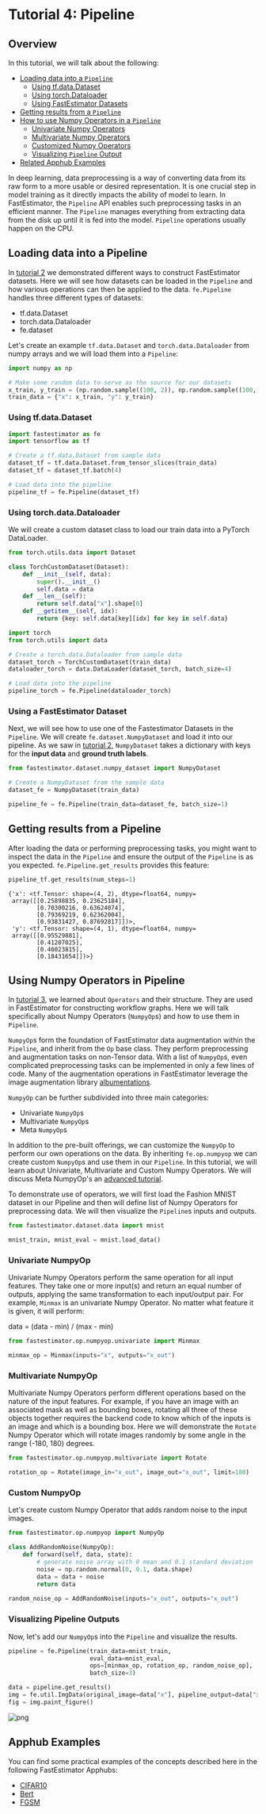 # Tutorial 4: Pipeline

## Overview

In this tutorial, we will talk about the following:

* [Loading data into a `Pipeline`](./tutorials/beginner/t04_pipeline#t04Loading)
    * [Using tf.data.Dataset](./tutorials/beginner/t04_pipeline#t04tf)
    * [Using torch.Dataloader](./tutorials/beginner/t04_pipeline#t04torch)
    * [Using FastEstimator Datasets](./tutorials/beginner/t04_pipeline#t04fe)
* [Getting results from a `Pipeline`](./tutorials/beginner/t04_pipeline#t04results)
* [How to use Numpy Operators in a `Pipeline`](./tutorials/beginner/t04_pipeline#t04numpy)
    * [Univariate Numpy Operators](./tutorials/beginner/t04_pipeline#t04univariate)
    * [Multivariate Numpy Operators](./tutorials/beginner/t04_pipeline#t04multivariate)
    * [Customized Numpy Operators](./tutorials/beginner/t04_pipeline#t04custom)
    * [Visualizing `Pipeline` Output](./tutorials/beginner/t04_pipeline#t04vis)
* [Related Apphub Examples](./tutorials/beginner/t04_pipeline#t04apphub)

In deep learning, data preprocessing is a way of converting data from its raw form to a more usable or desired representation. It is one crucial step in model training as it directly impacts the ability of model to learn. In FastEstimator, the `Pipeline` API enables such preprocessing tasks in an efficient manner. The `Pipeline` manages everything from  extracting data from the disk up until it is fed into the model. `Pipeline` operations usually happen on the CPU.

<a id='t04Loading'></a>

## Loading data into a Pipeline

In [tutorial 2](https://github.com/fastestimator/fastestimator/tree/master/tutorials/beginner/t02_dataset) we demonstrated different ways to construct FastEstimator datasets. Here we will see how datasets can be loaded in the `Pipeline` and how various operations can then be applied to the data. `fe.Pipeline` handles three different types of datasets:

* tf.data.Dataset
* torch.data.Dataloader
* fe.dataset

Let's create an example `tf.data.Dataset` and `torch.data.Dataloader` from numpy arrays and we will load them into a `Pipeline`:


```python
import numpy as np

# Make some random data to serve as the source for our datasets
x_train, y_train = (np.random.sample((100, 2)), np.random.sample((100, 1)))
train_data = {"x": x_train, "y": y_train}
```

<a id='t04tf'></a>

### Using tf.data.Dataset


```python
import fastestimator as fe
import tensorflow as tf

# Create a tf.data.Dataset from sample data
dataset_tf = tf.data.Dataset.from_tensor_slices(train_data)
dataset_tf = dataset_tf.batch(4)

# Load data into the pipeline
pipeline_tf = fe.Pipeline(dataset_tf)
```

<a id='t04torch'></a>

### Using torch.data.Dataloader

We will create a custom dataset class to load our train data into a PyTorch DataLoader.


```python
from torch.utils.data import Dataset

class TorchCustomDataset(Dataset):
    def __init__(self, data):
        super().__init__()
        self.data = data
    def __len__(self):
        return self.data["x"].shape[0]
    def __getitem__(self, idx):
        return {key: self.data[key][idx] for key in self.data}
```


```python
import torch
from torch.utils import data

# Create a torch.data.Dataloader from sample data
dataset_torch = TorchCustomDataset(train_data)
dataloader_torch = data.DataLoader(dataset_torch, batch_size=4)

# Load data into the pipeline
pipeline_torch = fe.Pipeline(dataloader_torch)
```

<a id='t04fe'></a>

### Using a FastEstimator Dataset

Next, we will see how to use one of the Fastestimator Datasets in the `Pipeline`. We will create `fe.dataset.NumpyDataset` and load it into our pipeline. As we saw in [tutorial 2](https://github.com/fastestimator/fastestimator/tree/master/tutorials/beginner/t02_dataset), `NumpyDataset` takes a dictionary with keys for the <b>input data</b> and <b>ground truth labels</b>.


```python
from fastestimator.dataset.numpy_dataset import NumpyDataset

# Create a NumpyDataset from the sample data
dataset_fe = NumpyDataset(train_data)

pipeline_fe = fe.Pipeline(train_data=dataset_fe, batch_size=1)
```

<a id='t04results'></a>

## Getting results from a Pipeline

After loading the data or performing preprocessing tasks, you might want to inspect the data in the `Pipeline` and ensure the output of the `Pipeline` is as you expected. `fe.Pipeline.get_results` provides this feature:


```python
pipeline_tf.get_results(num_steps=1)
```




    {'x': <tf.Tensor: shape=(4, 2), dtype=float64, numpy=
     array([[0.25898835, 0.23625184],
            [0.70300216, 0.63624074],
            [0.79369219, 0.62362004],
            [0.93831427, 0.87692817]])>,
     'y': <tf.Tensor: shape=(4, 1), dtype=float64, numpy=
     array([[0.95529881],
            [0.41207025],
            [0.46023815],
            [0.18431654]])>}



<a id='t04numpy'></a>

## Using Numpy Operators in Pipeline

In [tutorial 3](https://github.com/fastestimator/fastestimator/tree/master/tutorials/beginner/t03_operator), we learned about `Operators` and their structure. They are used in FastEstimator for constructing workflow graphs. Here we will talk specifically about Numpy Operators (`NumpyOp`s) and how to use them in `Pipeline`.

`NumpyOp`s form the foundation of FastEstimator data augmentation within the `Pipeline`, and inherit from the `Op` base class. They perform preprocessing and augmentation tasks on non-Tensor data. With a list of `NumpyOp`s, even complicated preprocessing tasks can be implemented in only a few lines of code. Many of the augmentation operations in FastEstimator leverage the image augmentation library [albumentations](https://github.com/albumentations-team/albumentations).

`NumpyOp` can be further subdivided into three main categories:
   * Univariate `NumpyOp`s
   * Multivariate `NumpyOp`s
   * Meta `NumpyOp`s
   
In addition to the pre-built offerings, we can customize the `NumpyOp` to perform our own operations on the data. By inheriting `fe.op.numpyop` we can create custom `NumpyOp`s and use them in our `Pipeline`. In this tutorial, we will learn about Univariate, Multivariate and Custom Numpy Operators. We will discuss Meta NumpyOp's an [advanced tutorial](../advanced/t03_operator.ipynb).

To demonstrate use of operators, we will first load the Fashion MNIST dataset in our Pipeline and then will define list of Numpy Operators for preprocessing data. We will then visualize the `Pipeline`s inputs and outputs.


```python
from fastestimator.dataset.data import mnist

mnist_train, mnist_eval = mnist.load_data()
```

<a id='t04univariate'></a>

### Univariate NumpyOp

Univariate Numpy Operators perform the same operation for all input features. They take one or more input(s) and return an equal number of outputs, applying the same transformation to each input/output pair. For example, `Minmax` is an univariate Numpy Operator. No matter what feature it is given, it will perform:

data = (data - min) / (max - min)


```python
from fastestimator.op.numpyop.univariate import Minmax

minmax_op = Minmax(inputs="x", outputs="x_out")
```

<a id='t04multivariate'></a>

### Multivariate NumpyOp

Multivariate Numpy Operators perform different operations based on the nature of the input features. For example, if you have an image with an associated mask as well as bounding boxes, rotating all three of these objects together requires the backend code to know which of the inputs is an image and which is a bounding box. Here we will demonstrate the `Rotate` Numpy Operator which will rotate images randomly by some angle in the range (-180, 180) degrees.


```python
from fastestimator.op.numpyop.multivariate import Rotate

rotation_op = Rotate(image_in="x_out", image_out="x_out", limit=180)
```

<a id='t04custom'></a>

### Custom NumpyOp

Let's create custom Numpy Operator that adds random noise to the input images.


```python
from fastestimator.op.numpyop import NumpyOp

class AddRandomNoise(NumpyOp):
    def forward(self, data, state):
        # generate noise array with 0 mean and 0.1 standard deviation
        noise = np.random.normal(0, 0.1, data.shape)
        data = data + noise
        return data
    
random_noise_op = AddRandomNoise(inputs="x_out", outputs="x_out")
```

<a id='t04vis'></a>

### Visualizing Pipeline Outputs

Now, let's add our `NumpyOp`s into the `Pipeline` and visualize the results. 


```python
pipeline = fe.Pipeline(train_data=mnist_train,
                       eval_data=mnist_eval,
                       ops=[minmax_op, rotation_op, random_noise_op],
                       batch_size=3)

data = pipeline.get_results()
img = fe.util.ImgData(original_image=data["x"], pipeline_output=data["x_out"])
fig = img.paint_figure()
```


![png](assets/branches/master/tutorial/beginner/t04_pipeline_files/t04_pipeline_41_0.png)


<a id='t04apphub'></a>

## Apphub Examples
You can find some practical examples of the concepts described here in the following FastEstimator Apphubs:

* [CIFAR10](https://github.com/fastestimator/fastestimator/tree/master/examples/image_classification/cifar10_fast)
* [Bert](https://github.com/fastestimator/fastestimator/tree/master/examples/NLP/bert)
* [FGSM](https://github.com/fastestimator/fastestimator/tree/master/examples/adversarial_training/fgsm)
